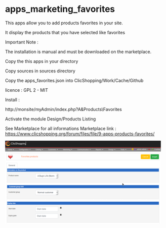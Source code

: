 # apps_marketing_favorites


This apps allow you to add products favorites in your site.

It display the products that you have selected like favorites


Important Note :


The installation is manual and must be downloaded on the marketplace.

Copy the this apps in your directory

Copy sources in sources directory

Copy the apps_favorites.json into ClicShopping/Work/Cache/Github

licence  : GPL 2 - MIT

Install :

http://monsite/myAdmin/index.php?A&Products\Favorites

Activate the module Design/Products Listing

See Marketplace for all informations
Marketplace link : https://www.clicshopping.org/forum/files/file/9-apps-products-favorites/

![favorites](https://github.com/ClicShoppingOfficialModulesV3/apps_marketing_favorites/blob/master/ModuleInfosJson/favorites.png)
